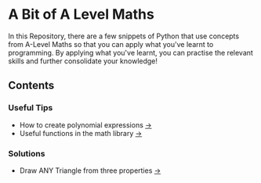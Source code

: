 # A Bit of A Level Maths

In this Repository, there are a few snippets of Python that use concepts from A-Level Maths so that you can apply what you've learnt to programming. By applying what you've learnt, you can practise the relevant skills and further consolidate your knowledge!

## Contents

### Useful Tips

- How to create polynomial expressions [->](snippets/polynomial-basics/)
- Useful functions in the math library [->](snippets/math-library/)

### Solutions

- Draw ANY Triangle from three properties [->](snippets/triangle-from-three/)
